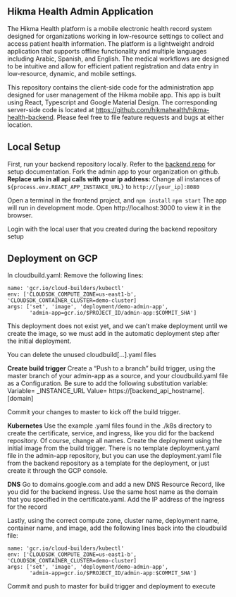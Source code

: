 ## Hikma Health Admin Application

The Hikma Health platform is a mobile electronic health record system designed for organizations working in low-resource settings to collect and access patient health information. The platform is a lightweight android application that supports offline functionality and multiple languages including Arabic, Spanish, and English. The medical workflows are designed to be intuitive and allow for efficient patient registration and data entry in low-resource, dynamic, and mobile settings.

This repository contains the client-side code for the administration app designed for user management of the Hikma mobile app. This app is built using React, Typescript and Google Material Design. The corresponding server-side code is located at https://github.com/hikmahealth/hikma-health-backend. Please feel free 
to file feature requests and bugs at either location.

Local Setup
-----------

First, run your backend repository locally. Refer to the [backend repo](https://github.com/hikmahealth/hikma-health-backend) for setup documentation.
Fork the admin app to your organization on github.
**Replace urls in all api calls with your ip address:**
Change all instances of `${process.env.REACT_APP_INSTANCE_URL}` to `http://[your_ip]:8080`

Open a terminal in the frontend project, and
```npm install```
```npm start```
The app will run in development mode. Open http://localhost:3000 to view it in the browser.

Login with the local user that you created during the backend repository setup

Deployment on GCP
-----------------
In cloudbuild.yaml:
Remove the following lines:

``` 
name: 'gcr.io/cloud-builders/kubectl'
env: ['CLOUDSDK_COMPUTE_ZONE=us-east1-b', 'CLOUDSDK_CONTAINER_CLUSTER=demo-cluster]
args: ['set', 'image', 'deployment/demo-admin-app',
       'admin-app=gcr.io/$PROJECT_ID/admin-app:$COMMIT_SHA']
```


This deployment does not exist yet, and we can’t make deployment until we create the image, so we must add in the automatic deployment step after the initial deployment.

You can delete the unused cloudbuild[...].yaml files

**Create build trigger**
Create a “Push to a branch” build trigger, using the master branch of your admin-app as a source, and your cloudbuild.yaml file as a Configuration.
Be sure to add the following substitution variable:
Variable= _INSTANCE_URL
Value= https://[backend_api_hostname].[domain]

Commit your changes to master to kick off the build trigger.

**Kubernetes**
Use the example .yaml files found in the ./k8s directory to create the certificate, service, and ingress, like you did for the backend repository. Of course, change all names. Create the deployment using the initial image from the build trigger. There is no template deployment.yaml file in the admin-app repository, but you can use the deployment.yaml file from the backend repository as a template for the deployment, or just create it through the GCP console.

**DNS**
Go to domains.google.com and add a new DNS Resource Record, like you did for the backend ingress. Use the same host name as the domain that you specified in the certificate.yaml. Add the IP address of the Ingress for the record

Lastly, using the correct compute zone, cluster name, deployment name, container name, and image, add the following lines back into the cloudbuild file:

``` 
name: 'gcr.io/cloud-builders/kubectl'
env: ['CLOUDSDK_COMPUTE_ZONE=us-east1-b', 'CLOUDSDK_CONTAINER_CLUSTER=demo-cluster]
args: ['set', 'image', 'deployment/demo-admin-app',
       'admin-app=gcr.io/$PROJECT_ID/admin-app:$COMMIT_SHA']
```

Commit and push to master for build trigger and deployment to execute

